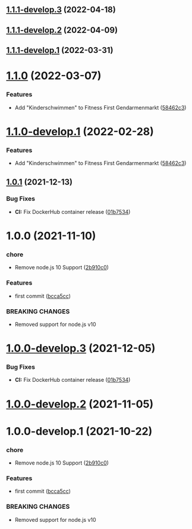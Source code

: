## [1.1.1-develop.3](https://github.com/sebbo2002/fitness-first-ical-proxy/compare/v1.1.1-develop.2...v1.1.1-develop.3) (2022-04-18)

## [1.1.1-develop.2](https://github.com/sebbo2002/fitness-first-ical-proxy/compare/v1.1.1-develop.1...v1.1.1-develop.2) (2022-04-09)

## [1.1.1-develop.1](https://github.com/sebbo2002/fitness-first-ical-proxy/compare/v1.1.0...v1.1.1-develop.1) (2022-03-31)

# [1.1.0](https://github.com/sebbo2002/fitness-first-ical-proxy/compare/v1.0.1...v1.1.0) (2022-03-07)


### Features

* Add "Kinderschwimmen" to Fitness First Gendarmenmarkt ([58462c3](https://github.com/sebbo2002/fitness-first-ical-proxy/commit/58462c34fb003a00a6690a294b5b75a0c1f4ee41))

# [1.1.0-develop.1](https://github.com/sebbo2002/fitness-first-ical-proxy/compare/v1.0.1...v1.1.0-develop.1) (2022-02-28)


### Features

* Add "Kinderschwimmen" to Fitness First Gendarmenmarkt ([58462c3](https://github.com/sebbo2002/fitness-first-ical-proxy/commit/58462c34fb003a00a6690a294b5b75a0c1f4ee41))

## [1.0.1](https://github.com/sebbo2002/fitness-first-ical-proxy/compare/v1.0.0...v1.0.1) (2021-12-13)


### Bug Fixes

* **CI:** Fix DockerHub container release ([01b7534](https://github.com/sebbo2002/fitness-first-ical-proxy/commit/01b753406d1f1ef24a949c7d7b946d99b779d013))

# 1.0.0 (2021-11-10)

### chore

* Remove node.js 10 Support ([2b910c0](https://github.com/sebbo2002/fitness-first-ical-proxy/commit/2b910c09bc8a41085fc4472159494d8738d5521e))


### Features

* first commit ([bcca5cc](https://github.com/sebbo2002/fitness-first-ical-proxy/commit/bcca5cc0dc3d58b3ebee9fa2a5a9f60c4dd0e474))


### BREAKING CHANGES

* Removed support for node.js v10

# [1.0.0-develop.3](https://github.com/sebbo2002/fitness-first-ical-proxy/compare/v1.0.0-develop.2...v1.0.0-develop.3) (2021-12-05)


### Bug Fixes

* **CI:** Fix DockerHub container release ([01b7534](https://github.com/sebbo2002/fitness-first-ical-proxy/commit/01b753406d1f1ef24a949c7d7b946d99b779d013))


# [1.0.0-develop.2](https://github.com/sebbo2002/fitness-first-ical-proxy/compare/v1.0.0-develop.1...v1.0.0-develop.2) (2021-11-05)

# 1.0.0-develop.1 (2021-10-22)


### chore

* Remove node.js 10 Support ([2b910c0](https://github.com/sebbo2002/fitness-first-ical-proxy/commit/2b910c09bc8a41085fc4472159494d8738d5521e))


### Features

* first commit ([bcca5cc](https://github.com/sebbo2002/fitness-first-ical-proxy/commit/bcca5cc0dc3d58b3ebee9fa2a5a9f60c4dd0e474))


### BREAKING CHANGES

* Removed support for node.js v10
